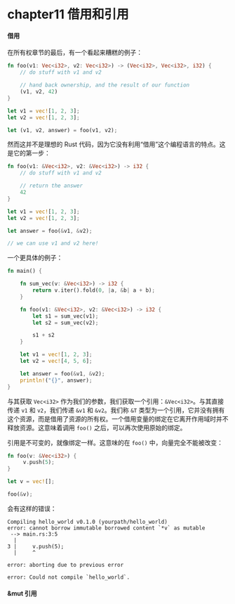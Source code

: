 chapter11 借用和引用
====================

#### 借用

在所有权章节的最后，有一个看起来糟糕的例子：

```rust
fn foo(v1: Vec<i32>, v2: Vec<i32>) -> (Vec<i32>, Vec<i32>, i32) {
    // do stuff with v1 and v2

    // hand back ownership, and the result of our function
    (v1, v2, 42)
}

let v1 = vec![1, 2, 3];
let v2 = vec![1, 2, 3];

let (v1, v2, answer) = foo(v1, v2);
```

然而这并不是理想的 Rust 代码，因为它没有利用“借用”这个编程语言的特点。这是它的第一步：

```rust
fn foo(v1: &Vec<i32>, v2: &Vec<i32>) -> i32 {
    // do stuff with v1 and v2

    // return the answer
    42
}

let v1 = vec![1, 2, 3];
let v2 = vec![1, 2, 3];

let answer = foo(&v1, &v2);

// we can use v1 and v2 here!
```

一个更具体的例子：

```rust
fn main() {

    fn sum_vec(v: &Vec<i32>) -> i32 {
        return v.iter().fold(0, |a, &b| a + b);
    }

    fn foo(v1: &Vec<i32>, v2: &Vec<i32>) -> i32 {
        let s1 = sum_vec(v1);
        let s2 = sum_vec(v2);

        s1 + s2
    }

    let v1 = vec![1, 2, 3];
    let v2 = vec![4, 5, 6];

    let answer = foo(&v1, &v2);
    println!("{}", answer);
}
```

与其获取 `Vec<i32>` 作为我们的参数，我们获取一个引用：`&Vec<i32>`。与其直接传递 `v1` 和 `v2`，我们传递 `&v1` 和 `&v2`。我们称 `&T` 类型为一个引用，它并没有拥有这个资源，而是借用了资源的所有权。一个借用变量的绑定在它离开作用域时并不释放资源。这意味着调用 `foo()` 之后，可以再次使用原始的绑定。

引用是不可变的，就像绑定一样。这意味的在 `foo()` 中，向量完全不能被改变：

```rust
fn foo(v: &Vec<i32>) {
     v.push(5);
}

let v = vec![];

foo(&v);
```

会有这样的错误：

```
Compiling hello_world v0.1.0 (yourpath/hello_world)
error: cannot borrow immutable borrowed content `*v` as mutable
 --> main.rs:3:5
  |
3 |     v.push(5);
  |     ^

error: aborting due to previous error

error: Could not compile `hello_world`.
```

#### &mut 引用




